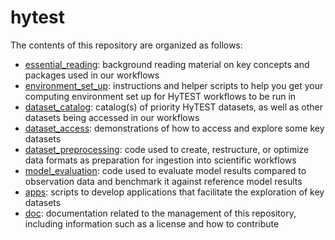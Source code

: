 # hytest

The contents of this repository are organized as follows:
- [essential_reading](./essential_reading): background reading material on key concepts and packages used in our workflows
- [environment_set_up](./environment_set_up): instructions and helper scripts to help you get your computing environment set up for HyTEST workflows to be run in
- [dataset_catalog](./dataset_catalog): catalog(s) of priority HyTEST datasets, as well as other datasets being accessed in our workflows
- [dataset_access](./dataset_access): demonstrations of how to access and explore some key datasets
- [dataset_preprocessing](./dataset_preprocessing): code used to create, restructure, or optimize data formats as preparation for ingestion into scientific workflows
- [model_evaluation](./model_evaluation): code used to evaluate model results compared to observation data and benchmark it against reference model results
- [apps](./apps): scripts to develop applications that facilitate the exploration of key datasets
- [doc](./doc): documentation related to the management of this repository, including information such as a license and how to contribute
